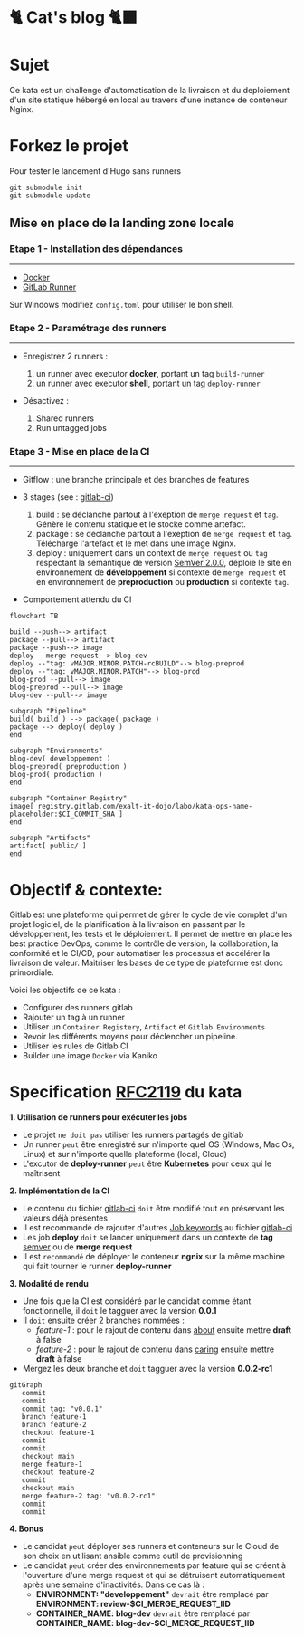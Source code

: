 # 🐈 **Cat's blog** 🐈‍⬛

# Sujet

Ce kata est un challenge d'automatisation de la livraison et du deploiement d'un site statique hébergé en local au travers d'une instance de conteneur Nginx.

# Forkez le projet 

Pour tester le lancement d'Hugo sans runners
```
git submodule init
git submodule update
```

## Mise en place de la landing zone locale
### Etape 1 - Installation des dépendances
___
- [Docker](https://docs.docker.com/get-docker/) 
- [GitLab Runner](https://docs.gitlab.com/runner/install/)

Sur Windows modifiez `config.toml` pour utiliser le bon shell. 

### Etape 2 - Paramétrage des runners
___
- Enregistrez 2 runners : 

    1. un runner avec executor **docker**, portant un tag `build-runner`
    2. un runner avec executor **shell**,  portant un tag `deploy-runner`

- Désactivez :

    1. Shared runners
    2. Run untagged jobs

### Etape 3 - Mise en place de la CI
___
- Gitflow : une branche principale et des branches de features
- 3 stages (see : [gitlab-ci](./.gitlab-ci.yml))

    1. build   : se déclanche partout à l'exeption de `merge request` et `tag`. Génère le contenu statique et le stocke comme artefact. 
    2. package : se déclanche partout à l'exeption de `merge request` et `tag`. Télécharge l'artefact et le met dans une image Nginx.
    3. deploy  : uniquement dans un context de `merge request` ou `tag` respectant la sémantique de version [SemVer 2.0.0](https://semver.org/lang/fr/spec/v2.0.0.html), déploie le site en environnement de **développement** si contexte de `merge request` et en environnement de **preproduction** ou **production** si contexte `tag`.
- Comportement attendu du CI
```mermaid
flowchart TB

build --push--> artifact
package --pull--> artifact
package --push--> image
deploy --merge request--> blog-dev
deploy --"tag: vMAJOR.MINOR.PATCH-rcBUILD"--> blog-preprod
deploy --"tag: vMAJOR.MINOR.PATCH"--> blog-prod
blog-prod --pull--> image
blog-preprod --pull--> image
blog-dev --pull--> image

subgraph "Pipeline"
build( build ) --> package( package )
package --> deploy( deploy )
end

subgraph "Environments"
blog-dev( developpement )
blog-preprod( preproduction )
blog-prod( production )
end

subgraph "Container Registry"
image[ registry.gitlab.com/exalt-it-dojo/labo/kata-ops-name-placeholder:$CI_COMMIT_SHA ]
end

subgraph "Artifacts"
artifact[ public/ ]
end
```

# Objectif & contexte:

Gitlab est une plateforme qui permet de gérer le cycle de vie complet d'un projet logiciel, de la planification à la livraison en passant par le développement, les tests et le déploiement. Il permet de mettre en place les best practice DevOps, comme le contrôle de version, la collaboration, la conformité et le CI/CD, pour automatiser les processus et accélérer la livraison de valeur. Maitriser les bases de ce type de plateforme est donc primordiale.

Voici les objectifs de ce kata : 
- Configurer des runners gitlab
- Rajouter un tag à un runner
- Utiliser un `Container Registery`, `Artifact` et `Gitlab Environments`
- Revoir les différents moyens pour déclencher un pipeline.
- Utiliser les rules de Gitlab CI
- Builder une image `Docker` via Kaniko

# Specification [RFC2119](https://microformats.org/wiki/rfc-2119-fr) du kata

**1. Utilisation de runners pour exécuter les jobs**
 * Le projet `ne doit pas` utiliser les runners partagés de gitlab
 * Un runner `peut` être enregistré sur n'importe quel OS (Windows, Mac Os, Linux) et sur n'importe quelle plateforme (local, Cloud)
 * L'excutor de **deploy-runner** `peut` être **Kubernetes** pour ceux qui le maîtrisent 

**2. Implémentation de la CI**
 * Le contenu du fichier [gitlab-ci](./.gitlab-ci.yml) `doit` être modifié tout en préservant les valeurs déjà présentes
 * Il est recommandé de rajouter d'autres [Job keywords](https://docs.gitlab.com/ee/ci/yaml/#job-keywords) au fichier [gitlab-ci](./.gitlab-ci.yml)
 * Les job **deploy** `doit` se lancer uniquement dans un contexte de **tag** [semver](https://semver.org/lang/fr) ou de **merge request**
 * Il est `recommandé` de déployer le conteneur **ngnix** sur la même machine qui fait tourner le runner **deploy-runner**

**3. Modalité de rendu**
* Une fois que la CI est considéré par le candidat comme étant fonctionnelle, il `doit` le tagguer avec la version **0.0.1**
* Il `doit` ensuite créer 2 branches nommées : 
    - *feature-1* : pour le rajout de contenu dans [about](./content/about/_index.md) ensuite mettre **draft** à false 
    - *feature-2* : pour le rajout de contenu dans [caring](./content/caring/_index.md) ensuite mettre **draft** à false
* Mergez les deux branche et `doit` tagguer avec la version **0.0.2-rc1**
```mermaid
gitGraph
   commit
   commit
   commit tag: "v0.0.1"
   branch feature-1
   branch feature-2
   checkout feature-1
   commit
   commit
   checkout main
   merge feature-1
   checkout feature-2
   commit
   checkout main
   merge feature-2 tag: "v0.0.2-rc1"
   commit
   commit
```

**4. Bonus**
* Le candidat `peut` déployer ses runners et conteneurs sur le Cloud de son choix en utilisant ansible comme outil de provisionning
* Le candidat `peut` créer des environnements par feature qui se créent à l'ouverture d'une merge request et qui se détruisent automatiquement après une semaine d'inactivités. Dans ce cas là :
    - **ENVIRONMENT: "developpement"** `devrait` être remplacé par **ENVIRONMENT: review-$CI_MERGE_REQUEST_IID**
    - **CONTAINER_NAME: blog-dev** `devrait` être remplacé par **CONTAINER_NAME: blog-dev-$CI_MERGE_REQUEST_IID**
